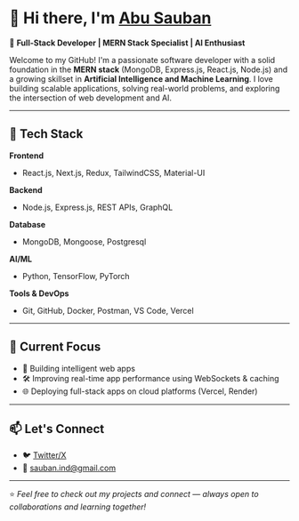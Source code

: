 # 👋 Hi there, I'm [Abu Sauban](@Sauban-Git)

🎯 **Full-Stack Developer | MERN Stack Specialist | AI Enthusiast**

Welcome to my GitHub! I'm a passionate software developer with a solid foundation in the **MERN stack** (MongoDB, Express.js, React.js, Node.js) and a growing skillset in **Artificial Intelligence and Machine Learning**. I love building scalable applications, solving real-world problems, and exploring the intersection of web development and AI.

---

## 🚀 Tech Stack

**Frontend**
- React.js, Next.js, Redux, TailwindCSS, Material-UI

**Backend**
- Node.js, Express.js, REST APIs, GraphQL

**Database**
- MongoDB, Mongoose, Postgresql

**AI/ML**
- Python, TensorFlow, PyTorch

**Tools & DevOps**
- Git, GitHub, Docker, Postman, VS Code, Vercel

---

## 📌 Current Focus

- 🧠 Building intelligent web apps
- 🛠️ Improving real-time app performance using WebSockets & caching
- 🌐 Deploying full-stack apps on cloud platforms (Vercel, Render)

---

## 📫 Let's Connect

- 🐦 [Twitter/X](https://twitter.com/Groot_7s)
- 📧 [sauban.ind@gmail.com](mailto:sauban.ind@gmail.com)

---

⭐️ *Feel free to check out my projects and connect — always open to collaborations and learning together!*
